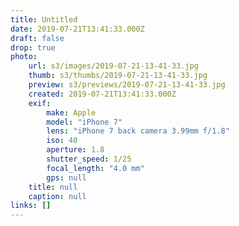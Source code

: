 ```yaml
---
title: Untitled
date: 2019-07-21T13:41:33.000Z
draft: false
drop: true
photo:
    url: s3/images/2019-07-21-13-41-33.jpg
    thumb: s3/thumbs/2019-07-21-13-41-33.jpg
    preview: s3/previews/2019-07-21-13-41-33.jpg
    created: 2019-07-21T13:41:33.000Z
    exif:
        make: Apple
        model: "iPhone 7"
        lens: "iPhone 7 back camera 3.99mm f/1.8"
        iso: 40
        aperture: 1.8
        shutter_speed: 1/25
        focal_length: "4.0 mm"
        gps: null
    title: null
    caption: null
links: []
---
```

